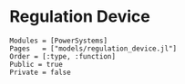 # Regulation Device

```@autodocs
Modules = [PowerSystems]
Pages   = ["models/regulation_device.jl"]
Order = [:type, :function]
Public = true
Private = false
```
